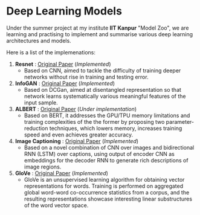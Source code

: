 # Deep Learning Models
Under the summer project at my institute **IIT Kanpur** "Model Zoo", we are learning and practising to implement and summarise various deep learning architectures and models.

Here is a list of the implemenations:
1. **Resnet** : [Original Paper](https://arxiv.org/abs/1512.03385) (*Implemented*)
   * Based on CNN, aimed to tackle the difficulty of training deeper networks without rise in training and testing error.
2. **InfoGAN** : [Original Paper](https://arxiv.org/abs/1606.03657) (*Implemented*)
   * Based on DCGan, aimed at disentangled representation so that network learns systematically various meaningful features of      the input sample. 
3. **ALBERT** : [Original Paper](https://arxiv.org/abs/1909.11942) (*Under implementation*)
   * Based on BERT, it addresses the GPU/TPU memory limitations and training complexities of the the former by proposing two        parameter-reduction techniques, which lowers memory, increases training speed and even achieves greater accuracy. 
4. **Image Captioning** : [Original Paper](https://cs.stanford.edu/people/karpathy/cvpr2015.pdf) (*Implemented*)
    * Based on a novel combination of CNN over images and bidirectional RNN (LSTM) over captions, using output of encoder CNN as embeddings for the decoder RNN to generate
rich descriptions of image regions.
5. **GloVe** : [Original Paper](https://nlp.stanford.edu/pubs/glove.pdf) (*Implemented*)
    * GloVe is an unsupervised learning algorithm for obtaining vector representations for words. Training is performed on aggregated global word-word co-occurrence statistics from a corpus, and the resulting representations showcase interesting linear substructures of the word vector space.
